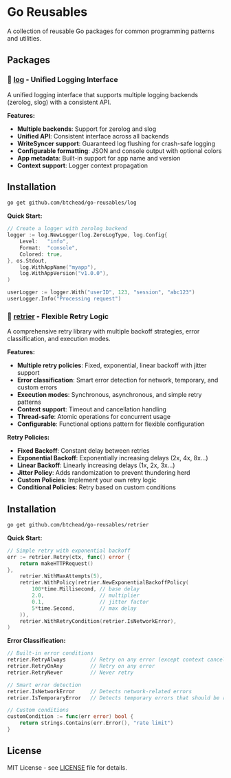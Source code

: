 # Go Reusables

A collection of reusable Go packages for common programming patterns and utilities.

## Packages

### 📝 [log](./log/) - Unified Logging Interface

A unified logging interface that supports multiple logging backends (zerolog, slog) with a consistent API.

**Features:**
- **Multiple backends**: Support for zerolog and slog
- **Unified API**: Consistent interface across all backends
- **WriteSyncer support**: Guaranteed log flushing for crash-safe logging
- **Configurable formatting**: JSON and console output with optional colors
- **App metadata**: Built-in support for app name and version
- **Context support**: Logger context propagation

## Installation

```bash
go get github.com/btchead/go-reusables/log
```

**Quick Start:**
```go
// Create a logger with zerolog backend
logger := log.NewLogger(log.ZeroLogType, log.Config{
    Level:   "info",
    Format:  "console",
    Colored: true,
}, os.Stdout,
    log.WithAppName("myapp"),
    log.WithAppVersion("v1.0.0"),
)

userLogger := logger.With("userID", 123, "session", "abc123")
userLogger.Info("Processing request")
```

### 🔄 [retrier](./retrier/) - Flexible Retry Logic

A comprehensive retry library with multiple backoff strategies, error classification, and execution modes.

**Features:**
- **Multiple retry policies**: Fixed, exponential, linear backoff with jitter support
- **Error classification**: Smart error detection for network, temporary, and custom errors
- **Execution modes**: Synchronous, asynchronous, and simple retry patterns
- **Context support**: Timeout and cancellation handling
- **Thread-safe**: Atomic operations for concurrent usage
- **Configurable**: Functional options pattern for flexible configuration

**Retry Policies:**
- **Fixed Backoff**: Constant delay between retries
- **Exponential Backoff**: Exponentially increasing delays (2x, 4x, 8x...)
- **Linear Backoff**: Linearly increasing delays (1x, 2x, 3x...)
- **Jitter Policy**: Adds randomization to prevent thundering herd
- **Custom Policies**: Implement your own retry logic
- **Conditional Policies**: Retry based on custom conditions

## Installation

```bash
go get github.com/btchead/go-reusables/retrier
```

**Quick Start:**
```go
// Simple retry with exponential backoff
err := retrier.Retry(ctx, func() error {
    return makeHTTPRequest()
}, 
    retrier.WithMaxAttempts(5),
    retrier.WithPolicy(retrier.NewExponentialBackoffPolicy(
        100*time.Millisecond, // base delay
        2.0,                  // multiplier
        0.1,                  // jitter factor
        5*time.Second,        // max delay
    )),
    retrier.WithRetryCondition(retrier.IsNetworkError),
)
```

**Error Classification:**
```go
// Built-in error conditions
retrier.RetryAlways        // Retry on any error (except context cancellation)
retrier.RetryOnAny         // Retry on any error
retrier.RetryNever         // Never retry

// Smart error detection
retrier.IsNetworkError     // Detects network-related errors
retrier.IsTemporaryError   // Detects temporary errors that should be retried

// Custom conditions
customCondition := func(err error) bool {
    return strings.Contains(err.Error(), "rate limit")
}
```

## License

MIT License - see [LICENSE](./LICENSE) file for details.
